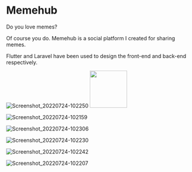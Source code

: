# Memehub


Do you love memes? 

Of course you do. Memehub is a social platform I created for sharing memes. 

Flutter and Laravel have been used to design the front-end and back-end respectively.

![Screenshot_20220724-102250](https://user-images.githubusercontent.com/55271909/181754660-2ff18108-8cb2-4bda-ae33-289b2d14c9e0.jpg) <img 
                                                                                                                                          src="https://user-images.githubusercontent.com/55271909/181754660-2ff18108-8cb2-4bda-ae33-289b2d14c9e0.jpg" width="100" height="100">

![Screenshot_20220724-102159](https://user-images.githubusercontent.com/55271909/181754681-1ef62d39-5e09-41da-804c-c4212ce79781.jpg)

![Screenshot_20220724-102306](https://user-images.githubusercontent.com/55271909/181754688-c00fb9d1-7cb7-47b2-be10-97644ad60bc9.jpg)

![Screenshot_20220724-102230](https://user-images.githubusercontent.com/55271909/181754699-dbc16481-0a49-48dc-9a42-bb9111c18c5f.jpg)

![Screenshot_20220724-102242](https://user-images.githubusercontent.com/55271909/181754716-0b02cdaf-2bed-404f-b4a4-790503d68e65.jpg)

![Screenshot_20220724-102207](https://user-images.githubusercontent.com/55271909/181754726-e1ea6b69-c413-4566-aff1-952132a4b7da.jpg)
